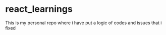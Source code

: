 # react_learnings
This is my personal repo where i have put a logic of codes and issues that i fixed  

